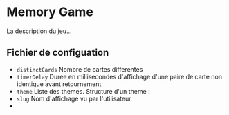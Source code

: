# Memory Game
La description du jeu...

## Fichier de configuation
- ```distinctCards``` Nombre de cartes differentes
- ```timerDelay``` Duree en millisecondes d'affichage d'une paire de carte non identique avant retournement
- ```theme``` Liste des themes. Structure d'un theme :
- ```slug``` Nom d'affichage vu par l'utilisateur
- ``` ```